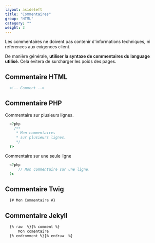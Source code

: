 ```yaml
---
layout: asideleft
title: "Commentaires"
group: "HTML"
category: ""
weight: 2
---
```


Les commentaires ne doivent pas contenir d'informations techniques, ni références aux exigences client.

De manière générale, **utiliser la syntaxe de commentaires du language utilisé**. Cela évitera de surcharger les poids des pages.

## Commentaire HTML

```html
  <!-- Comment -->
```

## Commentaire PHP

Commentaire sur plusieurs lignes.

```php
  <?php
    /**
     * Mon commentaires
     * sur plusieurs lignes.
     */
  ?>
```

Commentaire sur une seule ligne

```php
  <?php
      // Mon commentaire sur une ligne.
  ?>
```

## Commentaire Twig

```html
  {# Mon Commentaire #}
```

## Commentaire Jekyll

```html
  {% raw  %}{% comment %}
      Mon comentaire
  {% endcomment %}{% endraw  %}
```
